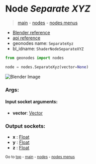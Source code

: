 # Node *Separate XYZ*

> [main](../index.md) - [nodes](nodes.md) - [nodes menus](nodes_menus.md)

- [Blender reference](https://docs.blender.org/manual/en/latest/modeling/geometry_nodes/vector/separate_xyz.html)
- [api reference](https://docs.blender.org/api/current/bpy.types.ShaderNodeSeparateXYZ.html)
- geonodes name: `SeparateXyz`
- bl_idname: `ShaderNodeSeparateXYZ`

```python
from geonodes import nodes

node = nodes.SeparateXyz(vector=None)
```

![Blender Image](https://docs.blender.org/manual/en/latest/_images/node-types_ShaderNodeSeparateXYZ.webp)

### Args:

#### Input socket arguments:

- **vector**: [Vector](Vector.md)

### Output sockets:

- **x** : [Float](Float.md)
- **y** : [Float](Float.md)
- **z** : [Float](Float.md)


<sub>Go to [top](#node-Separate-XYZ) - [main](../index.md) - [nodes](nodes.md) - [nodes menus](nodes_menus.md)</sub>

